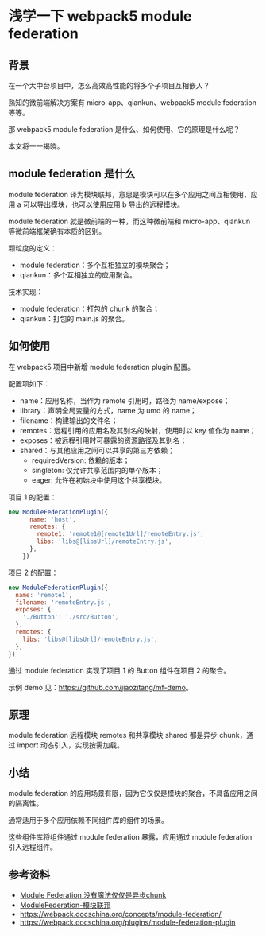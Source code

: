 # 浅学一下 webpack5 module federation 

## 背景

在一个大中台项目中，怎么高效高性能的将多个子项目互相嵌入？

熟知的微前端解决方案有 micro-app、qiankun、webpack5 module federation 等等。

那 webpack5 module federation 是什么、如何使用、它的原理是什么呢？

本文将一一揭晓。

## module federation 是什么

module federation 译为模块联邦，意思是模块可以在多个应用之间互相使用，应用 a 可以导出模块，也可以使用应用 b 导出的远程模块。

module federation 就是微前端的一种，而这种微前端和 micro-app、qiankun 等微前端框架确有本质的区别。

颗粒度的定义：

- module federation：多个互相独立的模块聚合；
- qiankun：多个互相独立的应用聚合。

技术实现：

- module federation：打包的 chunk 的聚合；
- qiankun：打包的 main.js 的聚合。

## 如何使用

在 webpack5 项目中新增 module federation plugin 配置。

配置项如下：

- name：应用名称，当作为 remote 引用时，路径为 name/expose；
- library：声明全局变量的方式，name 为 umd 的 name；
- filename：构建输出的文件名；
- remotes：远程引用的应用名及其别名的映射，使用时以 key 值作为 name；
- exposes：被远程引用时可暴露的资源路径及其别名；
- shared：与其他应用之间可以共享的第三方依赖；
  - requiredVersion: 依赖的版本；
  - singleton: 仅允许共享范围内的单个版本；
  - eager: 允许在初始块中使用这个共享模块。

项目 1 的配置：

```js
new ModuleFederationPlugin({
      name: 'host',
      remotes: {
        remote1: 'remote1@[remote1Url]/remoteEntry.js',
        libs: 'libs@[libsUrl]/remoteEntry.js',
      },
    })
```

项目 2 的配置：

```js
new ModuleFederationPlugin({
  name: 'remote1',
  filename: 'remoteEntry.js',
  exposes: {
    './Button': './src/Button',
  },
  remotes: {
    libs: 'libs@[libsUrl]/remoteEntry.js',
  },
})
```

通过 module federation 实现了项目 1 的 Button 组件在项目 2 的聚合。

示例 demo 见：<https://github.com/jiaozitang/mf-demo>。

## 原理

module federation 远程模块 remotes 和共享模块 shared 都是异步 chunk，通过 import 动态引入，实现按需加载。

## 小结

module federation 的应用场景有限，因为它仅仅是模块的聚合，不具备应用之间的隔离性。

通常适用于多个应用依赖不同组件库的组件的场景。

这些组件库将组件通过 module federation 暴露，应用通过 module federation 引入远程组件。

## 参考资料

- [Module Federation 没有魔法仅仅是异步chunk](https://zhuanlan.zhihu.com/p/352936804)
- [ModuleFederation-模块联邦](https://www.cnblogs.com/breakdown/p/15336672.html)
- <https://webpack.docschina.org/concepts/module-federation/>
- <https://webpack.docschina.org/plugins/module-federation-plugin>
